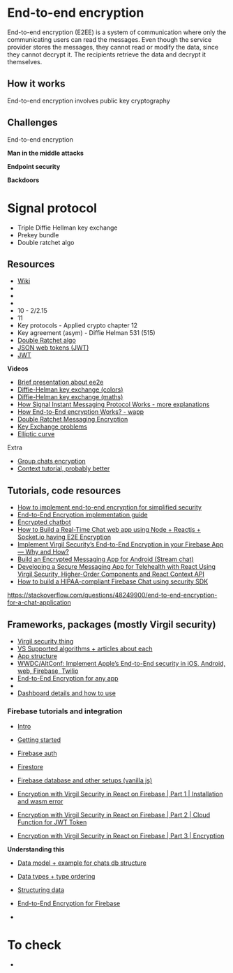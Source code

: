 

# End-to-end encryption

End-to-end encryption (E2EE) is a system of communication where only the communicating users can read the messages. Even though the service provider stores the messages, they cannot read or modify the data, since they cannot decrypt it. The recipients retrieve the data and decrypt it themselves.

## How it works

End-to-end encryption involves public key cryptography


## Challenges

End-to-end encryption 

**Man in the middle attacks**

**Endpoint security**

**Backdoors**


# Signal protocol
- Triple Diffie Hellman key exchange
- Prekey bundle
- Double ratchet algo


## Resources
- [Wiki](https://en.wikipedia.org/wiki/End-to-end_encryption)
- [](https://protonmail.com/blog/what-is-end-to-end-encryption/)
- [](https://squareup.com/us/en/townsquare/end-to-end-encryption)
- [](https://www.geeksforgeeks.org/what-is-e2eeend-to-end-encryption/)
- 10 - 2/2.15
- 11
- Key protocols - Applied crypto chapter 12
- Key agreement (asym) - Diffie Helman 531 (515)
- [Double Ratchet algo](https://en.wikipedia.org/wiki/Double_Ratchet_Algorithm)
- [JSON web tokens (JWT)](https://jwt.io/introduction)
- [JWT](https://developer.virgilsecurity.com/docs/e3kit/fundamentals/jwt/)

**Videos**
- [Brief presentation about ee2e](https://www.youtube.com/watch?v=jkV1KEJGKRA)
- [Diffie-Helman key exchange (colors)](https://www.youtube.com/watch?v=NmM9HA2MQGI)
- [Diffie-Helman key exchange (maths)](https://www.youtube.com/watch?v=Yjrfm_oRO0w)
- [How Signal Instant Messaging Protocol Works - more explanations](https://www.youtube.com/watch?v=DXv1boalsDI)
- [How End-to-End encryption Works? - wapp](https://www.youtube.com/watch?v=hwQbPgvEQyw)
- [Double Ratchet Messaging Encryption](https://www.youtube.com/watch?v=9sO2qdTci-s)
- [Key Exchange problems](https://www.youtube.com/watch?v=vsXMMT2CqqE)
- [Elliptic curve](https://www.youtube.com/watch?v=NF1pwjL9-DE)

Extra
- [Group chats encryption](https://www.youtube.com/watch?v=Q0_lcKrUdWg)
- [Context tutorial, probably better](https://www.taniarascia.com/using-context-api-in-react/)

## Tutorials, code resources
- [How to implement end-to-end encryption for simplified security](https://virgilsecurity.com/blog/simplified-firebase-sdk)
- [End-to-End Encryption implementation guide](https://matrix.org/docs/guides/end-to-end-encryption-implementation-guide)
- [Encrypted chatbot](https://medium.com/better-programming/building-an-end-to-end-encrypted-chatbot-with-stream-react-chat-virgil-security-and-google-c000bb585453)
- [How to Build a Real-Time Chat web app using Node + Reactjs + Socket.io having E2E Encryption](https://medium.com/analytics-vidhya/how-to-build-a-real-time-chat-web-app-using-node-reactjs-socket-io-having-e2e-encryption-18fbbde8a190)
- [Implement Virgil Security’s End-to-End Encryption in your Firebase App — Why and How?](https://medium.com/@geekyants/implement-virgil-securitys-end-to-end-encryption-in-your-firebase-app-why-and-how-dc5286920a32)
- [Build an Encrypted Messaging App for Android (Stream chat)](https://getstream.io/blog/encrypted-messaging-app-android/)
- [Developing a Secure Messaging App for Telehealth with React Using Virgil Security, Higher-Order Components and React Context API](https://webrtc.ventures/2019/06/developing-a-secure-messaging-app-for-telehealth-with-react-using-virgil-security-higher-order-components-and-react-context-api/)
- [How to build a HIPAA-compliant Firebase Chat using security SDK](https://virgilsecurity.com/blog/hipaa-firebase-2020)


https://stackoverflow.com/questions/48249900/end-to-end-encryption-for-a-chat-application

## Frameworks, packages (mostly Virgil security)
- [Virgil security thing](https://developer.virgilsecurity.com/docs/e3kit/get-started/)
- [VS Supported algorithms + articles about each](https://developer.virgilsecurity.com/docs/e3kit/fundamentals/supported-algorithms/)
- [App structure](https://developer.virgilsecurity.com/docs/e3kit/fundamentals/application-architecture/)
- [WWDC/AltConf: Implement Apple’s End-to-End security in iOS, Android, web, Firebase, Twilio](https://www.youtube.com/watch?v=IdP300_VuZM)
- [End-to-End Encryption for any app](https://www.youtube.com/watch?v=79fQ8PwZqmQ)
- [](https://virgilsecurity.com/blog/end-to-end-encrypted-chat-with-e3kit-and-stream)
- [Dashboard details and how to use](https://www.back4app.com/docs/security/gdpr-compliant-chat-app)

### Firebase tutorials and integration 
- [Intro](https://firebase.google.com/docs/firestore)
- [Getting started](https://firebase.google.com/docs/firestore/quickstart)
- [Firebase auth](https://www.youtube.com/watch?v=PKwu15ldZ7k)
- [Firestore](https://www.youtube.com/playlist?list=PLl-K7zZEsYLmnJ_FpMOZgyg6XcIGBu2OX)
- [Firebase database and other setups (vanilla js)](https://www.youtube.com/watch?v=9kRgVxULbag)

- [Encryption with Virgil Security in React on Firebase | Part 1 | Installation and wasm error](https://www.youtube.com/watch?v=zwVuKz_zpMc)
- [Encryption with Virgil Security in React on Firebase | Part 2 | Cloud Function for JWT Token](https://www.youtube.com/watch?v=h4SJcntOU0Y)
- [Encryption with Virgil Security in React on Firebase | Part 3 | Encryption](https://www.youtube.com/watch?v=jgOpfkVRE8E)

**Understanding this**
- [Data model + example for chats db structure](https://firebase.google.com/docs/firestore/data-model#node.js)
- [Data types + type ordering](https://firebase.google.com/docs/firestore/manage-data/data-types)
- [Structuring data](https://firebase.google.com/docs/firestore/manage-data/structure-data)

- [End-to-End Encryption for Firebase](https://developer.virgilsecurity.com/docs/e3kit/integrations/firebase/)

- []()


# To check
- [](https://matrix.org/docs/guides/end-to-end-encryption-implementation-guide)